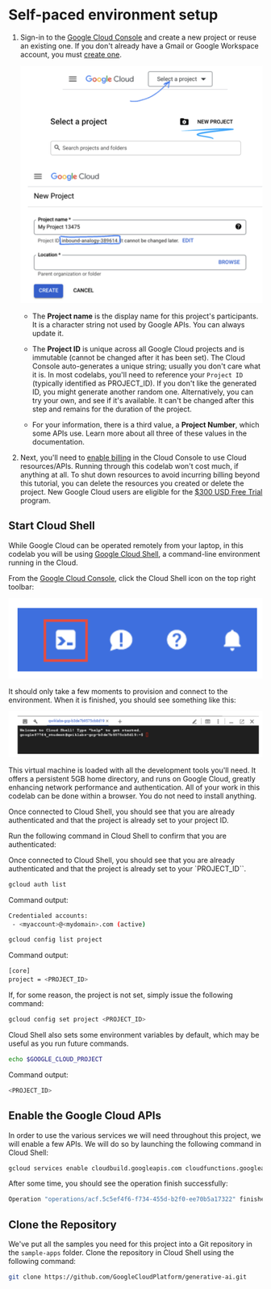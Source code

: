 # Self-paced environment setup

1. Sign-in to the [Google Cloud Console](http://console.cloud.google.com/) and create a new project or reuse an existing one. If you don't already have a Gmail or Google Workspace account, you must [create one](https://accounts.google.com/SignUp).

   ![Select Project](assets/select_project.png "Select Project")

   - The **Project name** is the display name for this project's participants. It is a character string not used by Google APIs. You can always update it.

   - The **Project ID** is unique across all Google Cloud projects and is immutable (cannot be changed after it has been set). The Cloud Console auto-generates a unique string; usually you don't care what it is. In most codelabs, you'll need to reference your `Project ID` (typically identified as PROJECT_ID). If you don't like the generated ID, you might generate another random one. Alternatively, you can try your own, and see if it's available. It can't be changed after this step and remains for the duration of the project.

   - For your information, there is a third value, a **Project Number**, which some APIs use. Learn more about all three of these values in the documentation.

2. Next, you'll need to [enable billing](https://console.cloud.google.com/billing) in the Cloud Console to use Cloud resources/APIs. Running through this codelab won't cost much, if anything at all. To shut down resources to avoid incurring billing beyond this tutorial, you can delete the resources you created or delete the project. New Google Cloud users are eligible for the [$300 USD Free Trial](http://cloud.google.com/freeselec) program.

## Start Cloud Shell

While Google Cloud can be operated remotely from your laptop, in this codelab you will be using [Google Cloud Shell](https://cloud.google.com/cloud-shell/), a command-line environment running in the Cloud.

From the [Google Cloud Console](https://console.cloud.google.com/), click the Cloud Shell icon on the top right toolbar:

![Cloud Shell Icon](assets/cloud_shell_icon.png "Cloud Shell Icon")

It should only take a few moments to provision and connect to the environment. When it is finished, you should see something like this:

![Cloud Shell Terminal](assets/cloud_shell_terminal.png "Cloud Shell Terminal")

This virtual machine is loaded with all the development tools you'll need. It offers a persistent 5GB home directory, and runs on Google Cloud, greatly enhancing network performance and authentication. All of your work in this codelab can be done within a browser. You do not need to install anything.

Once connected to Cloud Shell, you should see that you are already authenticated and that the project is already set to your project ID.

Run the following command in Cloud Shell to confirm that you are authenticated:

Once connected to Cloud Shell, you should see that you are already authenticated and that the project is already set to your `PROJECT_ID``.

```bash
gcloud auth list
```

Command output:

```bash
Credentialed accounts:
 - <myaccount>@<mydomain>.com (active)
```

```bash
gcloud config list project
```

Command output:

```bash
[core]
project = <PROJECT_ID>
```

If, for some reason, the project is not set, simply issue the following command:

```bash
gcloud config set project <PROJECT_ID>
```

Cloud Shell also sets some environment variables by default, which may be useful as you run future commands.

```bash
echo $GOOGLE_CLOUD_PROJECT
```

Command output:

```bash
<PROJECT_ID>
```

## Enable the Google Cloud APIs

In order to use the various services we will need throughout this project, we will enable a few APIs. We will do so by launching the following command in Cloud Shell:

```bash
gcloud services enable cloudbuild.googleapis.com cloudfunctions.googleapis.com run.googleapis.com logging.googleapis.com storage-component.googleapis.com aiplatform.googleapis.com
```

After some time, you should see the operation finish successfully:

```bash
Operation "operations/acf.5c5ef4f6-f734-455d-b2f0-ee70b5a17322" finished successfully.
```

## Clone the Repository

We've put all the samples you need for this project into a Git repository in the `sample-apps` folder. Clone the repository in Cloud Shell using the following command:

```bash
git clone https://github.com/GoogleCloudPlatform/generative-ai.git
```
